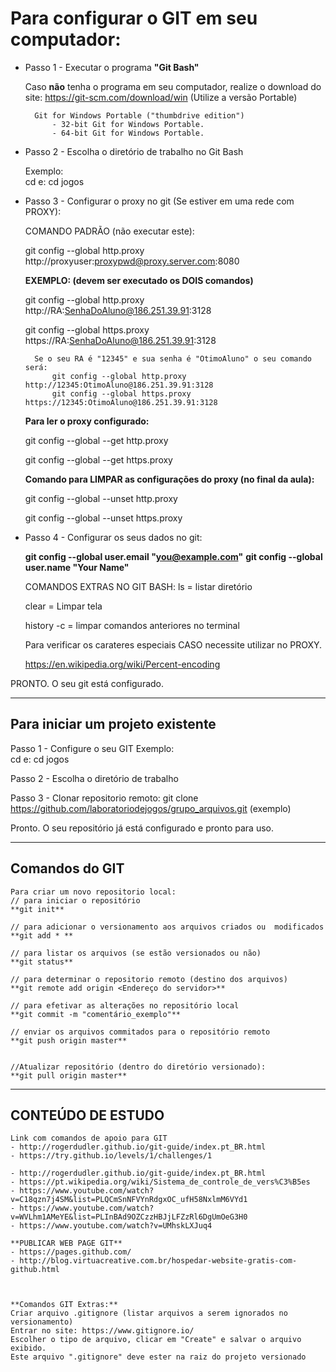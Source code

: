 # Para configurar o GIT em seu computador:

- Passo 1 - Executar o programa **"Git Bash"**

	Caso **não** tenha o programa em seu computador, realize o download do site: https://git-scm.com/download/win
		(Utilize a versão Portable)
		
		Git for Windows Portable ("thumbdrive edition")
			- 32-bit Git for Windows Portable.
			- 64-bit Git for Windows Portable.
			

- Passo 2 - Escolha o diretório de trabalho no Git Bash
	
	Exemplo: 	
		cd e:
		cd jogos
				

- Passo 3 - Configurar o proxy no git (Se estiver em uma rede com PROXY):
	
	COMANDO PADRÃO (não executar este):
	
	git config --global http.proxy http://proxyuser:proxypwd@proxy.server.com:8080

	**EXEMPLO: (devem ser executado os DOIS comandos)**
	
	git config --global http.proxy http://RA:SenhaDoAluno@186.251.39.91:3128
	
	git config --global https.proxy https://RA:SenhaDoAluno@186.251.39.91:3128

		Se o seu RA é "12345" e sua senha é "OtimoAluno" o seu comando será:
			git config --global http.proxy http://12345:OtimoAluno@186.251.39.91:3128
			git config --global https.proxy https://12345:OtimoAluno@186.251.39.91:3128

		
	**Para ler o proxy configurado:**
	
	git config --global --get http.proxy
	
	git config --global --get https.proxy

	**Comando para LIMPAR as configurações do proxy (no final da aula):**
	
	git config --global --unset http.proxy
	
	git config --global --unset https.proxy
	
	
- Passo 4 - Configurar os seus dados no git:
	
	
	**git config --global user.email "you@example.com"**
	**git config --global user.name "Your Name"**
	
	
	
    COMANDOS EXTRAS NO GIT BASH:
	ls = listar diretório
	
	clear = Limpar tela
	
	history -c = limpar comandos anteriores no terminal
	
	
	Para verificar os carateres especiais CASO necessite utilizar no PROXY.
	
	https://en.wikipedia.org/wiki/Percent-encoding
	
	
	
PRONTO. O seu git está configurado.


----------------------------------------------------------------

## Para iniciar um projeto existente


Passo 1 - Configure o seu GIT
	Exemplo: 	
		cd e:
		cd jogos
				
				
Passo 2 - Escolha o diretório de trabalho

	
Passo 3 - Clonar repositorio remoto:
	git clone https://github.com/laboratoriodejogos/grupo_arquivos.git   (exemplo)


Pronto. O seu repositório já está configurado e pronto para uso.



--------------------------------------------------------------------


## Comandos do GIT

	Para criar um novo repositorio local:
	// para iniciar o repositório
	**git init**

	// para adicionar o versionamento aos arquivos criados ou  modificados
	**git add * **

	// para listar os arquivos (se estão versionados ou não)
	**git status**
	
	// para determinar o repositorio remoto (destino dos arquivos)
	**git remote add origin <Endereço do servidor>**

	// para efetivar as alterações no repositório local
	**git commit -m "comentário_exemplo"**

	// enviar os arquivos commitados para o repositório remoto
	**git push origin master**

	
	//Atualizar repositório (dentro do diretório versionado):
	**git pull origin master**
	
	
---------------------------------------------------------------------


## CONTEÚDO DE ESTUDO 

	Link com comandos de apoio para GIT
	- http://rogerdudler.github.io/git-guide/index.pt_BR.html
	- https://try.github.io/levels/1/challenges/1	

	- http://rogerdudler.github.io/git-guide/index.pt_BR.html
	- https://pt.wikipedia.org/wiki/Sistema_de_controle_de_vers%C3%B5es
	- https://www.youtube.com/watch?v=C18qzn7j4SM&list=PLQCmSnNFVYnRdgxOC_ufH58NxlmM6VYd1
	- https://www.youtube.com/watch?v=WVLhm1AMeYE&list=PLInBAd9OZCzzHBJjLFZzRl6DgUmOeG3H0
	- https://www.youtube.com/watch?v=UMhskLXJuq4	

	**PUBLICAR WEB PAGE GIT**
	- https://pages.github.com/
	- http://blog.virtuacreative.com.br/hospedar-website-gratis-com-github.html
	
    
	
	**Comandos GIT Extras:**
	Criar arquivo .gitignore (listar arquivos a serem ignorados no versionamento)
	Entrar no site: https://www.gitignore.io/
	Escolher o tipo de arquivo, clicar em "Create" e salvar o arquivo exibido.
	Este arquivo ".gitignore" deve ester na raiz do projeto versionado


